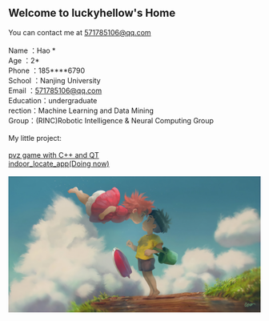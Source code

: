 ## Welcome to luckyhellow's Home

You can contact me at [571785106@qq.com](571785106@qq.com)\
\
Name  ：Hao \*\
Age     ：2\*\
Phone ：185****6790\
School   ：Nanjing University\
Email  ：571785106@qq.com\
Education：undergraduate\
rection：Machine Learning and Data Mining\
Group：(RINC)Robotic Intelligence & Neural Computing Group\
\
My little project:\
\
[pvz game with C++ and QT](https://github.com/luckyhellow/PVZ_QT)\
[indoor_locate_app(Doing now)](https://github.com/luckyhellow/loc_project)\
\
![pic1](pic1.jpg)
